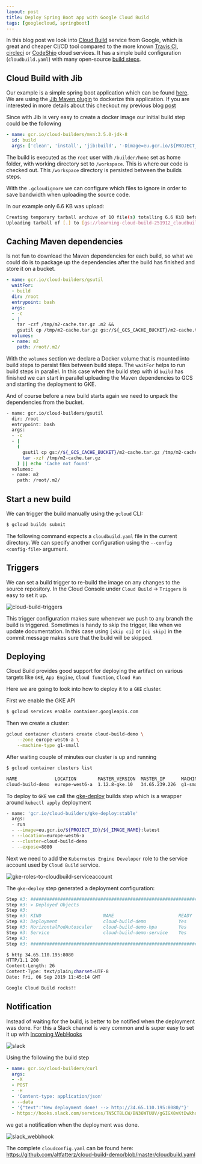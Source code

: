 ```yaml
---
layout: post
title: Deploy Spring Boot app with Google Cloud Build
tags: [googlecloud, springboot]
---
```


In this blog post we look into [Cloud Build](https://cloud.google.com/cloud-build/) service from Google, which is great and cheaper CI/CD tool compared to the more known [Travis CI](https://travis-ci.org/), [circleci](https://circleci.com/) or [CodeShip](https://codeship.com/) cloud services.
It has a simple build configuration (`cloudbuild.yaml`) with many open-source [build steps](https://github.com/GoogleCloudPlatform/cloud-builders-community). 

## Cloud Build with Jib

Our example is a simple spring boot application which can be found [here](https://github.com/altfatterz/cloud-build-demo).
We are using the [Jib Maven plugin](https://github.com/GoogleContainerTools/jib/tree/master/jib-maven-plugin) to dockerize this application. If you are interested in more details about this checkout my previous blog [post](https://zoltanaltfatter.com/2019/08/16/dockerizing-spring-boot-apps-with-jib/)  

Since with Jib is very easy to create a docker image our initial build step could be the following 

```yaml
- name: gcr.io/cloud-builders/mvn:3.5.0-jdk-8
  id: build
  args: ['clean', 'install', 'jib:build', '-Dimage=eu.gcr.io/${PROJECT_ID}/${_IMAGE_NAME}']
```

The build is executed as the `root` user with `/builder/home` set as home folder, with working directory set to `/workspace`. This is where our code is checked out.
This `/workspace` directory is persisted between the builds steps.
 
With the `.gcloudignore` we can configure which files to ignore in order to save bandwidth when uploading the source code.

In our example only 6.6 KB was upload:
 
```bash
Creating temporary tarball archive of 10 file(s) totalling 6.6 KiB before compression.
Uploading tarball of [.] to [gs://learning-cloud-build-251912_cloudbuild/source/1567805425.2-45e7381b7d114a6b9f7edda290d769c4.tgz]
```

## Caching Maven dependencies

Is not fun to download the Maven dependencies for each build, so what we could do is to package up the dependencies after the build has finished and store it on a bucket. 

```yaml
- name: gcr.io/cloud-builders/gsutil
  waitFor:
  - build
  dir: /root
  entrypoint: bash
  args:
  - -c
  - |
    tar -czf /tmp/m2-cache.tar.gz .m2 &&
    gsutil cp /tmp/m2-cache.tar.gz gs://${_GCS_CACHE_BUCKET}/m2-cache.tar.gz
  volumes:
  - name: m2
    path: /root/.m2/
```   

With the `volumes` section we declare a Docker volume that is mounted into build steps to persist files between build steps. 
The `waitFor` helps to run build steps in parallel. In this case when the build step with id `build` has finished we can start in parallel uploading the Maven dependencies to GCS and starting the deployment to GKE.

And of course before a new build starts again we need to unpack the dependencies from the bucket.

```bash
- name: gcr.io/cloud-builders/gsutil
  dir: /root
  entrypoint: bash
  args:
  - -c
  - |
    (
      gsutil cp gs://${_GCS_CACHE_BUCKET}/m2-cache.tar.gz /tmp/m2-cache.tar.gz &&
      tar -xzf /tmp/m2-cache.tar.gz
    ) || echo 'Cache not found'
  volumes:
  - name: m2
    path: /root/.m2/
``` 

## Start a new build

We can trigger the build manually using the `gcloud` CLI: 

```bash
$ gcloud builds submit
```

The following command expects a `cloudbuild.yaml` file in the current directory. We can specify another configuration using the `--config <config-file>` argument.

## Triggers

We can set a build trigger to re-build the image on any changes to the source repository. In the Cloud Console under `Cloud Build` -> `Triggers` is easy to set it up.

![cloud-build-triggers](/images/2019-09-06/cloub-build-triggers.png)

This trigger configuration makes sure whenever we push to any branch the build is triggered. Sometimes is handy to skip the trigger, like when we update documentation. In this case using `[skip ci]` or `[ci skip]` in the commit message makes sure that the build will be skipped.

## Deploying

Cloud Build provides good support for deploying the artifact on various targets like `GKE`, `App Engine`, `Cloud function`, `Cloud Run`
  
Here we are going to look into how to deploy it to a `GKE` cluster. 

First we enable the GKE API

```bash
$ gcloud services enable container.googleapis.com
```

Then we create a cluster:

```bash
gcloud container clusters create cloud-build-demo \
    --zone europe-west6-a \
    --machine-type g1-small  
```

After waiting couple of minutes our cluster is up and running

```bash
$ gcloud container clusters list

NAME              LOCATION        MASTER_VERSION  MASTER_IP      MACHINE_TYPE  NODE_VERSION   NUM_NODES  STATUS
cloud-build-demo  europe-west6-a  1.12.8-gke.10   34.65.239.226  g1-small      1.12.8-gke.10  3          RUNNING
```

To deploy to `GKE` we call the [gke-deploy](https://github.com/GoogleCloudPlatform/cloud-builders/tree/master/gke-deploy) builds step which is a wrapper around `kubectl apply` deployment

```bash
- name: 'gcr.io/cloud-builders/gke-deploy:stable'
  args:
  - run
  - --image=eu.gcr.io/${PROJECT_ID}/${_IMAGE_NAME}:latest
  - --location=europe-west6-a
  - --cluster=cloud-build-demo
  - --expose=8080
```

Next we need to add the `Kubernetes Engine Developer` role to the service account used by `Cloud Build` service.

![gke-roles-to-cloudbuild-serviceaccount](/images/2019-09-06/gke-role-to-cloudbuild-serviceaccount.png)

The `gke-deploy` step generated a deployment configuration:

```bash
Step #3: ################################################################################
Step #3: > Deployed Objects
Step #3:
Step #3: KIND                       NAME                        READY
Step #3: Deployment                 cloud-build-demo            Yes
Step #3: HorizontalPodAutoscaler    cloud-build-demo-hpa        Yes
Step #3: Service                    cloud-build-demo-service    Yes      34.65.110.195
Step #3:
Step #3: ################################################################################
```

```bash
$ http 34.65.110.195:8080
HTTP/1.1 200
Content-Length: 26
Content-Type: text/plain;charset=UTF-8
Date: Fri, 06 Sep 2019 11:45:14 GMT

Google Cloud Build rocks!!
```

## Notification

Instead of waiting for the build, is better to be notified when the deployment was done. For this a Slack channel is very common and is super easy to set it up with [Incoming WebHooks](https://api.slack.com/incoming-webhooks) 

![slack](/images/2019-09-06/slack-webhook.png)

Using the following the build step

```yaml
- name: gcr.io/cloud-builders/curl
  args:
  - -X
  - POST
  - -H
  - 'Content-type: application/json'
  - --data
  - '{"text":"New deployment done! --> http://34.65.110.195:8080/"}'
  - https://hooks.slack.com/services/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
```

we get a notification when the deployment was done.

![slack_webbhook](/images/2019-09-06/slack.png)

The complete `cloudconfig.yaml` can be found here: https://github.com/altfatterz/cloud-build-demo/blob/master/cloudbuild.yaml
